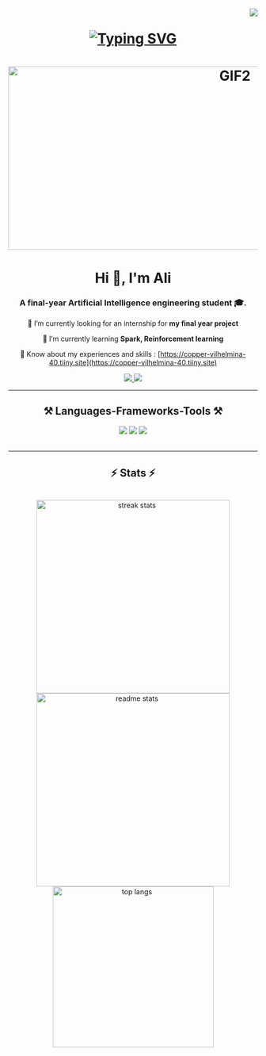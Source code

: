  <h1 align="right"> <img src="https://visitor-badge.laobi.icu/badge?page_id=medaliess.medaliess" />

<p align="center">
  <a href="https://git.io/typing-svg"><img src="https://readme-typing-svg.demolab.com/?font=Glory+medium&pause=500&color=808080&center=true&width=435&lines=Artificial+Intelligence+Student;Interested%20in;Data+science;Computer%20vision;AI%20in%20general%20:D" alt="Typing SVG" /></a>
</p>

 <h1 align="center"> <img src="https://github.com/medaliess/medaliess/assets/135135121/4ffc1075-ab0c-4a25-bdd8-63761233a056" alt="GIF2" width="900" height="370">



<h1 align="center">Hi 👋, I'm Ali</h1>
<h3 align="center">A final-year Artificial Intelligence engineering student 🎓.</h3>








<div align="center">
 
 🔭 I’m currently looking for an internship for  **my final year project**
 
 🌱 I’m currently learning **Spark, Reinforcement learning**

 📄 Know about my experiences and skills : [https://copper-vilhelmina-40.tiiny.site](https://copper-vilhelmina-40.tiiny.site)

 </div>
 
<div align="center"> 
  <a href="mailto:aliessabri123@gmail.com">
    <img src="https://img.shields.io/badge/Gmail-333333?style=for-the-badge&logo=gmail&logoColor=red" />
  </a>
  <a href="https://www.linkedin.com/in/mohammed-ali-essabri/" target="_blank">
    <img src="https://img.shields.io/badge/LinkedIn-0077B5?style=for-the-badge&logo=linkedin&logoColor=white" target="_blank" />
  </a>

</div>






<hr/>

<h2 align="center">⚒️ Languages-Frameworks-Tools ⚒️</h2>
<div align="center">
    <img src="https://skillicons.dev/icons?i=python,java,r,c,pytorch,selenium,tensorflow,flask"/>
    <img src="https://skillicons.dev/icons?i=docker,cassandra,mongodb,mysql"/>
    <img src="https://skillicons.dev/icons?i=photoshop,illustrator"/>
  
</div>





<br/>
<hr/>
<h2 align="center">⚡ Stats ⚡</h2>
<br/>
<div align="center">
  <img width="390" src="https://github-readme-streak-stats.herokuapp.com/?user=medaliess&count_private=true&theme=react&border_radius=10" alt="streak stats"/>
  <img width="390" src="https://github-readme-stats.vercel.app/api?username=medaliess&count_private=true&show_icons=true&theme=react&rank_icon=github&border_radius=10" alt="readme stats" />
  <br/>
  <img width="325" src="https://github-readme-stats.vercel.app/api/top-langs/?username=medaliess&hide=HTML&langs_count=8&layout=compact&theme=react&border_radius=10&size_weight=0.5&count_weight=0.5&exclude_repo=github-readme-stats" alt="top langs" />
</div>

<br/><br/>
